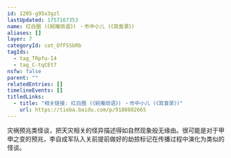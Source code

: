 ```yaml
---
id: 1205-g95x3gzl
lastUpdated: 1757167353
name: 红白圈 (《蚓庵琐语》) ・市中小儿 (《耳食录》)
aliases: []
layer: 7
categoryId: cat_OfFSSbRb
tagIds:
  - tag_TRpfu-I4
  - tag_C-tqCEt7
nsfw: false
parent: ""
relatedEntries: []
timelineEvents: []
titledLinks:
  - title: "相关链接: 红白圈 (《蚓庵琐语》) ・市中小儿 (《耳食录》)"
    url: https://tieba.baidu.com/p/9188882665
---
```


灾祸预兆类怪谈，把天灾相关的怪异描述得如自然现象般无缘由。很可能是对于甲申之变的预兆，李自成军队入关前提前做好的劫掠标记在传播过程中演化为类似的怪谈。